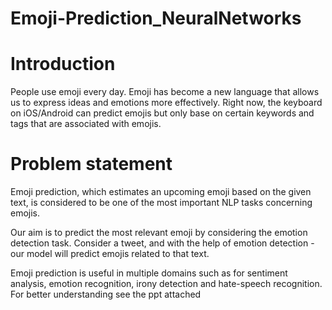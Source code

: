 # Emoji-Prediction_NeuralNetworks
# Introduction
People use emoji every day. 
Emoji has become a new language that allows us to express ideas and emotions more effectively. 
Right now, the keyboard on iOS/Android can predict emojis but only base on certain keywords and tags that are associated with emojis.
# Problem statement
Emoji prediction, which estimates an upcoming emoji based on the given text, is considered to be one of the most important NLP tasks concerning emojis.

Our aim is to predict the most relevant emoji by considering the emotion detection task. Consider a tweet, and with the help of emotion detection - our model will predict emojis related to that text.

Emoji prediction is useful in multiple domains such as for sentiment analysis, emotion recognition, irony detection and hate-speech recognition.
For better understanding see the ppt attached
